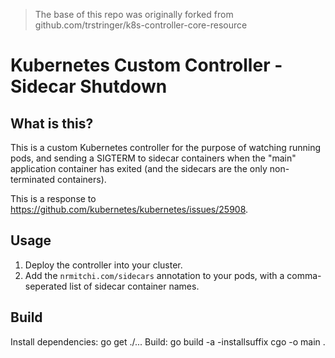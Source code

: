 > The base of this repo was originally forked from github.com/trstringer/k8s-controller-core-resource

# Kubernetes Custom Controller - Sidecar Shutdown


## What is this?

This is a custom Kubernetes controller for the purpose of watching running pods, and sending a SIGTERM to sidecar containers when the "main" application container has exited (and the sidecars are the only non-terminated containers). 

This is a response to https://github.com/kubernetes/kubernetes/issues/25908.

## Usage

1. Deploy the controller into your cluster.
1. Add the `nrmitchi.com/sidecars` annotation to your pods, with a comma-seperated list of sidecar container names. 

## Build
Install dependencies: go get ./...
Build: go build -a -installsuffix cgo -o main .
